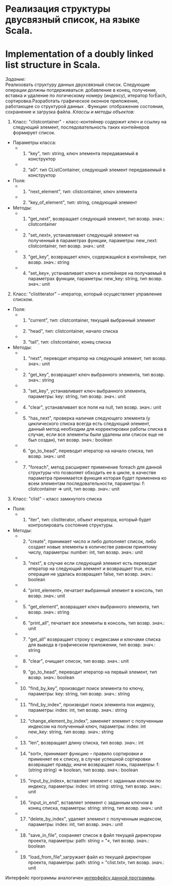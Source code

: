 # Реализация структуры двусвязный список, на языке Scala.
# Implementation of a doubly linked list structure in Scala.

*Задание:*  
Реализовать структуру данных двухсвязный список. Следующие операции должны потдерживаться: добавление в конец, получение, вставка и удаление по логическому номеру (индексу), итератор forEach, сортировка.Разработать графическое оконное приложение, работающее со структурой данных . Функции: отображение состояния, сохранение и загрузка файла.
*Классы и методы объектов:*

1) Класс: "clistcontainer" - класс-контейнер содержит ключ и ссылку на следующий элемент, последовательность таких контейнеров формирует список.  
- Параметры класса:
    - 1. "key", тип: string, ключ элемента передаваемый в конструктор
    - 2. “a0”. тип CListContainer, следующий элемент передаваемый в конструктор  
- Поля:
    - 1. "next_element", тип: clistcontainer, ключ элемента
    - 2. "key_of_element", тип: string, следующий элемент  
- Методы:
    - 1. "get_next", возвращает следующий элемент, тип возвр. знач.: clistcontainer
    - 2. "set_next», устанавливает следующий элемент на полученный в параметрах функции, параметры: new_next: clistcontainer, тип возвр. знач.: unit
    - 3. "get_key", возвращает ключ, содержащийся в контейнере, тип возвр. знач.: string
    - 4. "set_key», устанавливает ключ в контейнере на получаемый в параметрах функции, параметры: new_key: string, тип возвр. знач.: unit

2) Класс: "clistiterator" – итератор, который осуществляет управление списком.  
- Поля:
    - 1. "current", тип: clistcontainer, текущий выбранный элемент
    - 2. "head", тип: clistcontainer, начало списка
    - 3. "tail", тип: clistcontainer, конец списка  
- Методы:
    - 1. "next", переводит итератор на следующий элемент, тип возвр. знач.: unit
    - 2. "get_key", возвращает ключ выбранного элемента, тип возвр. знач.: string
    - 3. "set_key", устанавливает ключ выбранного элемента, параметры: key: string, тип возвр. знач.: unit
    - 4. "clear", устанавливает все поля на null, тип возвр. знач.: unit
    - 5. "has_next", проверка наличия следующего элемента (у циклического списка всегда есть следующий элемент, данный метод необходим для корректировки работы списка в случае, если все элементы были удалены или список еще не был создан), тип возвр. знач.: boolean
    - 6. "go_to_head", переводит итератор на начало списка, тип возвр. знач.: unit
    - 7. "foreach", метод расширяет применение foreach для данной структуры что позволяет обходить ее в цикле, в качестве параметра принимается функция которая будет применена ко всем элементам последовательности, параметры: f: clistcontainer => unit, тип возвр. знач.: unit

3) Класс: "clist" – класс замкнутого списка  
- Поля:
    - 1. "iter", тип: clistiterator, объект итератора, который будет контролировать состояние структуры.  
- Методы:
    - 2. "create", принимает число и либо дополняет список, либо создает новые элементы в количестве равном принятому числу, параметры: number: int, тип возвр. знач.: unit
    - 3. "next", в случае если следующий элемент есть переводит итератор на следующий элемент и возвращает true, если операция не удалась возвращает false, тип возвр. знач.: boolean
    - 4. "print_element», печатает выбранный элемент в консоль, тип возвр. знач.: unit
    - 5. "get_element", возвращает ключ выбранного элемента, тип возвр. знач.: string
    - 6. "print_all", печатает все элементы в консоль, тип возвр. знач.: unit
    - 7. "get_all" возвращает строку с индексами и ключами списка для вывода в графическом приложении, тип возвр. знач.: string
    - 8. "clear", очищает список, тип возвр. знач.: unit
    - 9. "go_to_head", переводит итератор на первый элемент, тип возвр. знач.: boolean
    - 10. "find_by_key", производит поиск элемента по ключу, параметры: key: string, тип возвр. знач.: string
    - 11. "find_by_index", производит поиск элемента пои индексу, параметры: index: int, тип возвр. знач.: string
    - 12. "change_element_by_index", заменяет элемент с полученным индексом на полученный ключ, параметры: index: int new_key: string, тип возвр. знач.: string
    - 13. "len", возвращает длину списка, тип возвр. знач.: int
    - 14. "sort», принимает функцию – правило сортировки и применяет ее к списку, в случае успешной сортировки возвращает правду, иначе возвращает ложь, параметры: f: (string string) => boolean, тип возвр. знач.: boolean
    - 15. "input_by_index», вставляет элемент с заданным ключом по индексу, параметры: index: int string: string, тип возвр. знач.: unit
    - 16. "input_in_end", вставляет элемент с заданным ключом в конец списка, параметры: string: string, тип возвр. знач.: unit
    - 17. "delete_by_index", удаляет элемент с полученным индексом, параметры: index: int, тип возвр. знач.: unit
    - 18. "save_in_file", сохраняет список в файл текущей директории проекта, параметры: path: string = "«, тип возвр. знач.: boolean
    - 19. "load_from_file",загружает файл из текущей директории проекта, параметры: path: string = "clist.txt», тип возвр. знач.: unit

Интерфейс программы аналогичен [интерфейсу данной программы](https://github.com/Linuxviz/singly-linked-loop-list-with-GUI-Java#реализация-структуры-двусвязный-список-на-языке-java).
